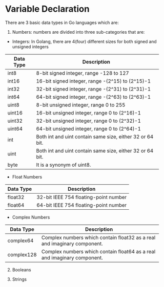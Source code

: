 # Variable Declaration

There are 3 basic data types in Go languages which are:
1. Numbers: numbers are divided into three sub-categories that are:
- Integers: In Golang, there are 4(four) different sizes for both signed and unsigned integers

| Data Type | Description                                               |
|-----------|-----------------------------------------------------------|
| int8      | 8-bit signed integer, range -128 to 127                   |
| int16     | 16-bit signed integer, range -(2^15) to (2^15)-1          |
| int32     | 32-bit signed integer, range -(2^31) to (2^31)-1          |
| int64     | 64-bit signed integer, range -(2^63) to (2^63)-1          |
| uint8     | 8-bit unsigned integer, range 0 to 255                    |
| uint16    | 16-bit unsigned integer, range 0 to (2^16)-1              |
| uint32    | 32-bit unsigned integer, range 0 to (2^32)-1              |
| uint64    | 64-bit unsigned integer, range 0 to (2^64)-1              |
| int       | Both int and uint contain same size, either 32 or 64 bit. |
| uint      | Both int and uint contain same size, either 32 or 64 bit. |
| byte      | It is a synonym of uint8.                                 |

- Float Numbers

| Data Type | Description                           |
|-----------|---------------------------------------|
| float32   | 32-bit IEEE 754 floating-point number |
| float64   | 64-bit IEEE 754 floating-point number |

- Complex Numbers

| Data Type  | Description                                                              |
|------------|--------------------------------------------------------------------------|
| complex64  | Complex numbers which contain float32 as a real and imaginary component. |
| complex128 | Complex numbers which contain float64 as a real and imaginary component. |

2. Booleans

3. Strings